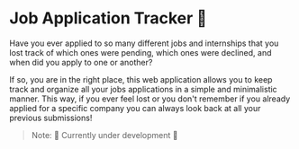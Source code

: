 # Job Application Tracker 📝

Have you ever applied to so many different jobs and internships that you lost track of which ones were pending, which ones were declined, and when did you apply to one or another?

If so, you are in the right place, this web application allows you to keep track and organize all your jobs applications in a simple and minimalistic manner. This way, if you ever feel lost or you don't remember if you already applied for a specific company you can always look back at all your previous submissions!

> Note: 👷 Currently under development 👷